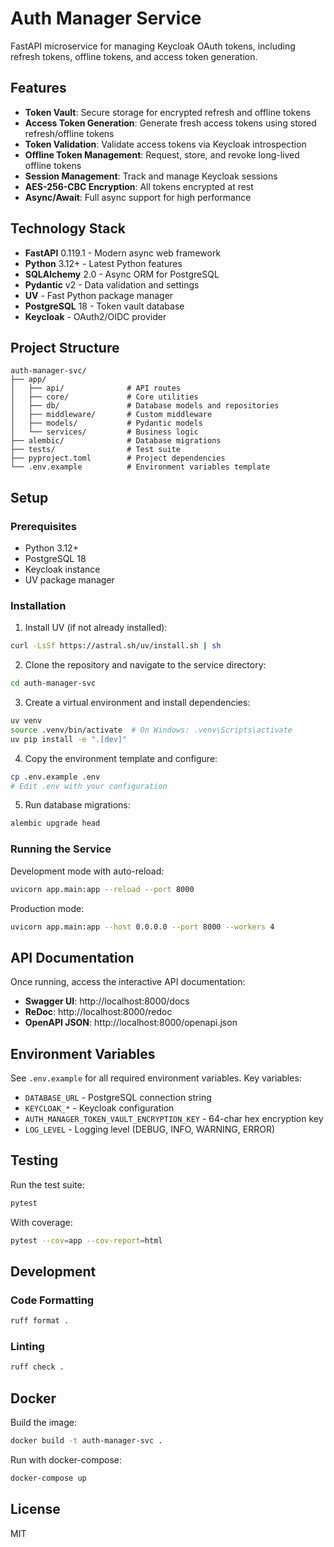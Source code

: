 # Auth Manager Service

FastAPI microservice for managing Keycloak OAuth tokens, including refresh tokens, offline tokens, and access token generation.

## Features

- **Token Vault**: Secure storage for encrypted refresh and offline tokens
- **Access Token Generation**: Generate fresh access tokens using stored refresh/offline tokens
- **Token Validation**: Validate access tokens via Keycloak introspection
- **Offline Token Management**: Request, store, and revoke long-lived offline tokens
- **Session Management**: Track and manage Keycloak sessions
- **AES-256-CBC Encryption**: All tokens encrypted at rest
- **Async/Await**: Full async support for high performance

## Technology Stack

- **FastAPI** 0.119.1 - Modern async web framework
- **Python** 3.12+ - Latest Python features
- **SQLAlchemy** 2.0 - Async ORM for PostgreSQL
- **Pydantic** v2 - Data validation and settings
- **UV** - Fast Python package manager
- **PostgreSQL** 18 - Token vault database
- **Keycloak** - OAuth2/OIDC provider

## Project Structure

```
auth-manager-svc/
├── app/
│   ├── api/              # API routes
│   ├── core/             # Core utilities
│   ├── db/               # Database models and repositories
│   ├── middleware/       # Custom middleware
│   ├── models/           # Pydantic models
│   └── services/         # Business logic
├── alembic/              # Database migrations
├── tests/                # Test suite
├── pyproject.toml        # Project dependencies
└── .env.example          # Environment variables template
```

## Setup

### Prerequisites

- Python 3.12+
- PostgreSQL 18
- Keycloak instance
- UV package manager

### Installation

1. Install UV (if not already installed):

```bash
curl -LsSf https://astral.sh/uv/install.sh | sh
```

2. Clone the repository and navigate to the service directory:

```bash
cd auth-manager-svc
```

3. Create a virtual environment and install dependencies:

```bash
uv venv
source .venv/bin/activate  # On Windows: .venv\Scripts\activate
uv pip install -e ".[dev]"
```

4. Copy the environment template and configure:

```bash
cp .env.example .env
# Edit .env with your configuration
```

5. Run database migrations:

```bash
alembic upgrade head
```

### Running the Service

Development mode with auto-reload:

```bash
uvicorn app.main:app --reload --port 8000
```

Production mode:

```bash
uvicorn app.main:app --host 0.0.0.0 --port 8000 --workers 4
```

## API Documentation

Once running, access the interactive API documentation:

- **Swagger UI**: http://localhost:8000/docs
- **ReDoc**: http://localhost:8000/redoc
- **OpenAPI JSON**: http://localhost:8000/openapi.json

## Environment Variables

See `.env.example` for all required environment variables. Key variables:

- `DATABASE_URL` - PostgreSQL connection string
- `KEYCLOAK_*` - Keycloak configuration
- `AUTH_MANAGER_TOKEN_VAULT_ENCRYPTION_KEY` - 64-char hex encryption key
- `LOG_LEVEL` - Logging level (DEBUG, INFO, WARNING, ERROR)

## Testing

Run the test suite:

```bash
pytest
```

With coverage:

```bash
pytest --cov=app --cov-report=html
```

## Development

### Code Formatting

```bash
ruff format .
```

### Linting

```bash
ruff check .
```

## Docker

Build the image:

```bash
docker build -t auth-manager-svc .
```

Run with docker-compose:

```bash
docker-compose up
```

## License

MIT
